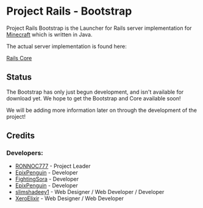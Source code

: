 Project Rails - Bootstrap
=========================

Project Rails Bootstrap is the Launcher for Rails server
implementation for [Minecraft](http://minecraft.net) which
is written in Java.

The actual server implementation is found here:

[Rails Core](https://github.com/RONNOC777/ProjectRailsCore)

Status
------

The Bootstrap has only just begun development, and isn't
available for download yet. We hope to get the Bootstrap
and Core available soon!

We will be adding more information later on through the
development of the project!

Credits
-------

### Developers:

 * [RONNOC777](https://github.com/RONNOC777) - Project Leader
 * [EpixPenguin](https://github.com/EpixPenguin) - Developer
 * [FightingSora](https://github.com/fightingsora) - Developer
 * [EpixPenguin](https://github.com/EpixPenguin) - Developer
 * [slimshadeey1](https://github.com/slimshadeey1) - Web Designer / Web Developer / Developer 
 * [XeroElixir](https://github.com/XeroElixir) - Web Designer / Web Developer

